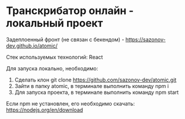 # Транскрибатор онлайн - локальный проект

Задеплоенный фронт (не связан с бекендом) - https://sazonov-dev.github.io/atomic/

Стек используемых технологий: React

Для запуска локально, необходимо:
1. Сделать клон git clone https://github.com/sazonov-dev/atomic.git
2. Зайти в папку atomic, в терминале выполнить команду npm i
3. Для запуска проекта, в терминале выполнить команду npm start

Если npm не установлен, его необходимо скачать: https://nodejs.org/en/download


